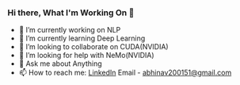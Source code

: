 ### Hi there, What I'm Working On 👋



- 🔭 I’m currently working on NLP
- 🌱 I’m currently learning Deep Learning
- 👯 I’m looking to collaborate on CUDA(NVIDIA)
- 🤔 I’m looking for help with NeMo(NVIDIA)
- 💬 Ask me about Anything
- 📫 How to reach me: [LinkedIn](https://www.linkedin.com/in/abhichauhan2001/)  Email - abhinav200151@gmail.com
